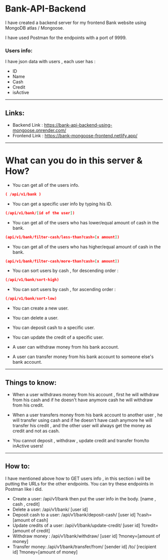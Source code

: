 # Bank-API-Backend

I have created a backend server for my frontend Bank website using MongoDB atlas / Mongoose.

I have used Postman for the endpoints with a port of 9999.

### Users info:

I have json data with users , each user has :

- ID
- Name
- Cash
- Credit
- isActive

---

## Links:

- Backend Link : https://bank-api-backend-using-mongoose.onrender.com/
- Frontend Link : https://bank-mongoose-frontend.netlify.app/

---

# What can you do in this server & How?

- You can get all of the users info.

```json
( /api/v1/bank )
```

- You can get a specific user info by typing his ID.

```json
(/api/v1/bank/[id of the user])
```

- You can get all of the users who has lower/equal amount of cash in the bank.

```json
(api/v1/bank/filter-cash/less-than?cash=[x amount])
```

- You can get all of the users who has higher/equal amount of cash in the bank.

```json
(api/v1/bank/filter-cash/more-than?cash=[x amount])
```

- You can sort users by cash , for descending order :

```json
(/api/v1/bank/sort-high)
```

- You can sort users by cash , for ascending order :

```json
(/api/v1/bank/sort-low)
```

- You can create a new user.
- You can delete a user.

- You can deposit cash to a specific user.
- You can update the credit of a specific user.

- A user can withdraw money from his bank account.
- A user can transfer money from his bank account to someone else's bank account.

---

## Things to know:

- When a user withdraws money from his account , first he will withdraw from his cash and if he doesn't have anymore cash
  he will withdraw from his credit.

- When a user transfers money from his bank account to another user , he will transfer using cash and if he doesn't have cash anymore he will transfer his credit , and the other user will always get the money as credit and not as cash.

- You cannot deposit , withdraw , update credit and transfer from/to inActive users!

---

## How to:

I have mentioned above how to GET users info , in this section i will be putting the URLs for the other endpoints.
You can try these endpoints in Postman like i did.

- Create a user: /api/v1/bank then put the user info in the body. [name , cash , credit]
- Delete a user: /api/v1/bank/ [user id]
- Deposit cash to a user: /api/v1/bank/deposit-cash/ [user id] ?cash=[amount of cash]
- Update credits of a user: /api/v1/bank/update-credit/ [user id] ?credit=[amount of credit]
- Withdraw money : /api/v1/bank/withdraw/ [user id] ?money=[amount of money]
- Transfer money: /api/v1/bank/transfer/from/ [sender id] /to/ [recipient id] ?money=[amount of money]
